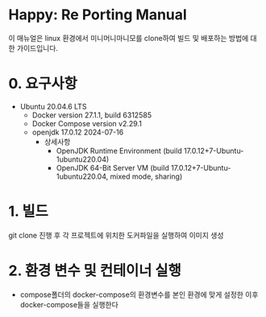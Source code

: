 # Happy: Re Porting Manual
이 매뉴얼은 linux 환경에서 미니머니마니모를 clone하여 빌드 및 배포하는 방법에 대한 가이드입니다.
# 0. 요구사항
- Ubuntu 20.04.6 LTS
	- Docker version 27.1.1, build 6312585
	- Docker Compose version v2.29.1
	- openjdk 17.0.12 2024-07-16
		- 상세사항
			- OpenJDK Runtime Environment (build 17.0.12+7-Ubuntu-1ubuntu220.04)
			- OpenJDK 64-Bit Server VM (build 17.0.12+7-Ubuntu-1ubuntu220.04, mixed mode, sharing)
# 1. 빌드
git clone 진행 후 각 프로젝트에 위치한 도커파일을 실행하여 이미지 생성


# 2. 환경 변수 및 컨테이너 실행
 - compose폴더의 docker-compose의 환경변수를 본인 환경에 맞게 설정한 이후 docker-compose들을 실행한다 




